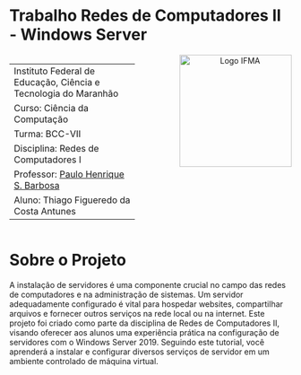 # Trabalho Redes de Computadores II - Windows Server

<div align="center">
<div style="display: flex;">
  <table>
    <tr><td>Instituto Federal de Educação, Ciência e Tecnologia do Maranhão</td></tr>
    <tr><td>Curso: Ciência da Computação</td></tr>
    <tr><td>Turma: BCC-VII</td></tr>
    <tr><td>Disciplina: Redes de Computadores I</td></tr>
    <tr><td>Professor: <a href="https://github.com/agenteph">Paulo Henrique S. Barbosa</a></td></tr>
    <tr><td>Aluno: Thiago Figueredo da Costa Antunes</td></tr>
  </table>
  <img 
    src="https://noticiasconcursos.com.br/wp-content/uploads/2018/09/ifma.jpg" 
    alt="Logo IFMA" 
    height="200" 
    style="margin-left: 5rem;"
  />
</div>
</div>

# Sobre o Projeto

A instalação de servidores é uma componente crucial no campo das redes de computadores e na administração de sistemas. Um servidor adequadamente configurado é vital para hospedar websites, compartilhar arquivos e fornecer outros serviços na rede local ou na internet. Este projeto foi criado como parte da disciplina de Redes de Computadores II, visando oferecer aos alunos uma experiência prática na configuração de servidores com o Windows Server 2019. Seguindo este tutorial, você aprenderá a instalar e configurar diversos serviços de servidor em um ambiente controlado de máquina virtual.
